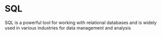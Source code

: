 # SQL
SQL is a powerful tool for working with relational databases and is widely used in various industries for data management and analysis
